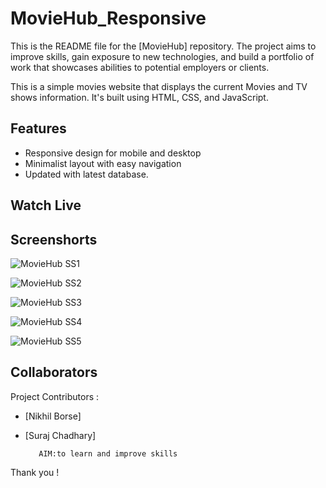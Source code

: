 # MovieHub_Responsive
This is the README file for the [MovieHub] repository. The project aims to  improve skills, gain exposure to new technologies, and build a portfolio of work that showcases abilities to potential employers or clients.

This is a simple movies website that displays the current Movies and TV shows  information. It's built using HTML, CSS, and JavaScript.

## Features 
- Responsive design for mobile and desktop
- Minimalist layout with easy navigation
- Updated with latest database.

## Watch Live




## Screenshorts

![MovieHub SS1](https://user-images.githubusercontent.com/95076182/234544128-cec7414a-e524-4288-a5d8-d7e24c4de2e4.png)

![MovieHub SS2](https://user-images.githubusercontent.com/95076182/234544301-e522dc01-0750-4064-b8f4-30f4c3f41ee0.png)

![MovieHub SS3](https://user-images.githubusercontent.com/95076182/234544439-317fb748-c2f5-403e-b7ff-d13fd72c66ec.png)

![MovieHub SS4](https://user-images.githubusercontent.com/95076182/234544610-10faefef-8fc5-4f5c-bb99-20f4617b6622.png)

![MovieHub SS5](https://user-images.githubusercontent.com/95076182/234544728-ed3f0d10-feb6-48ab-b021-d9c6955151eb.png)


## Collaborators
Project Contributors : 

- [Nikhil Borse]
- [Suraj Chadhary]



         AIM:to learn and improve skills

Thank you ! 



